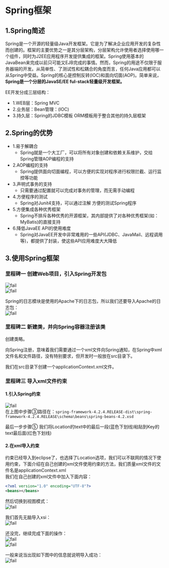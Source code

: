 # Spring框架

## 1.Spring简述
Spring是一个开源的轻量级Java开发框架。它是为了解决企业应用开发的复杂性而创建的。框架的主要优势之一是其分层架构，分层架构允许使用者选择使用哪一个组件，同时为J2EE应用程序开发提供集成的框架。Spring使用基本的JavaBean来完成以前只可能又EJB完成的事情。然而，Spring的用途不仅限于服务器端的开发。从简单性、了测试性和松耦合的角度而言，任何Java应用都可以从Spring中受益。Spring的核心是控制反转(IOC)和面向切面(AOP)。简单来说， **Spring是一个分层的JavaSE/EE ful-stack轻量级开发框架。**<br>

EE开发分成三层结构：<br>
- 1.WEB层：Spring MVC
- 2.业务层：Bean管理：(IOC)
- 3.持久层：Spring的JDBC模板 ORM模板用于整合其他的持久层框架

## 2.Spring的优势
- 1.易于解耦合
    - Spring就是一个大工厂，可以将所有对象创建和依赖关系维护，交给Spring管理AOP编程的支持
- 2.AOP编程的支持
    - Spring提供面向切面编程，可以方便的实现对程序进行权限拦截、运行监控等功能
- 3.声明式事务的支持
    - 只需要通过配置就可以完成对事务的管理，而无需手动编程
- 4.方便程序的测试
    - Spring对Junit4支持，可以通过注解 方便的测试Spring程序
- 5.方便集成各种优秀框架
    - Spring不排斥各种优秀的开源框架，其内部提供了对各种优秀框架(如：MyBatis)的直接支持
- 6.降低JavaEE API的使用难度
    - Spring对JavaEE开发中非常难用的一些API(JDBC、JavaMail、远程调用等)，都提供了封装，使这些API应用难度大大降低

## 3.使用Spring框架

### 里程碑一 创建Web项目，引入Spring开发包
![fail](img/1.1.PNG)<br>
![fail](img/1.2.PNG)<br>

Spring的日志模块是使用的Apache下的日志包，所以我们还要导入Apache的日志包：<br>
![fail](img/1.3.PNG)<br>

### 里程碑二 新建类，并向Spring容器注册该类
创建类略。<br>

向Spring注册，意味着我们需要通过一个xml文件向Spring通知，在Spring中xml文件名和文件路径，没有特别要求，但开发时一般放在src目录下。<br>

我们在src目录下创建一个applicationContext.xml文件。<br>

### 里程碑三 导入xml文件约束

#### 1.引入Spring约束
![fail](img/1.4.PNG)<br>
在上图中步骤③路径在：``spring-framework-4.2.4.RELEASE-dist\spring-framework-4.2.4.RELEASE\schema\beans\spring-beans-4.2.xsd``<br>

最后一步步骤⑤ 我们将Location的text中的最后一段(蓝色下划线)粘贴到Key的text最后面(红色下划线)<br>

#### 2.在xml导入约束
约束已经导入到eclipse了，也选择了Location选项，我们可以不联网的情况下使用约束，下面介绍在自己创建的xml文件使用约束的方法，我们质量xml文件的文件名是applicationContext.xml<br>
我们在自己创建的xml文件中加入下面内容：<br>
```xml
<?xml version="1.0" encoding="UTF-8"?>
<beans></beans>
```

然后切换到视图模式：<br>
![fail](img/1.5.PNG)<br>

我们首先无脑导入xsi：<br>
![fail](img/1.6.PNG)<br>

还没完，继续完成下面的操作：<br>
![fail](img/1.7.PNG)<br>
![fail](img/1.8.PNG)<br>

一般来说当出现如下图中的信息就说明导入成功：<br>
![fail](img/1.9.PNG)<br>